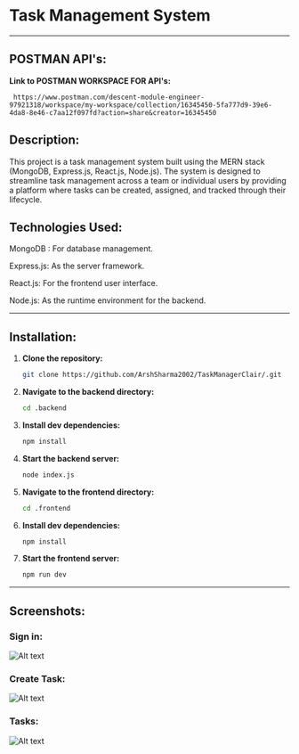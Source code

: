 # Task Management System

---

## POSTMAN API's:
 **Link to POSTMAN WORKSPACE FOR API's:**

     https://www.postman.com/descent-module-engineer-97921318/workspace/my-workspace/collection/16345450-5fa777d9-39e6-4da8-8e46-c7aa12f097fd?action=share&creator=16345450

## Description:

This project is a task management system built using the MERN stack (MongoDB, Express.js, React.js, Node.js). The system is designed to streamline task management across a team or individual users by providing a platform where tasks can be created, assigned, and tracked through their lifecycle.

## Technologies Used:

MongoDB : For database management.

Express.js: As the server framework.

React.js: For the frontend user interface.

Node.js: As the runtime environment for the backend.

---

## Installation:

1. **Clone the repository:**
     ```bash
     git clone https://github.com/ArshSharma2002/TaskManagerClair/.git
     ```

2. **Navigate to the backend directory:**
     ```bash
     cd .backend
     ```

3. **Install dev dependencies:**
     ```bash
     npm install
     ```

5. **Start the backend server:**
     ```bash
     node index.js
     ```
6. **Navigate to the frontend directory:**
     ```bash
     cd .frontend
     ```

7. **Install dev dependencies:**
     ```bash
     npm install
     ```

8. **Start the frontend server:**
     ```bash
     npm run dev
     ```

---

## Screenshots:

### Sign in:
![Alt text](https://i.postimg.cc/bwB9cfG5/Screenshot-770.png "Optional title")

### Create Task:
![Alt text](https://i.postimg.cc/QdtJydM5/Screenshot-769.png "Optional title")

### Tasks:
![Alt text](https://i.postimg.cc/5tQqfKL2/Screenshot-771.png "Optional title")
